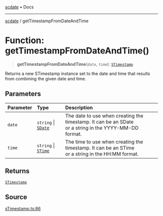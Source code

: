 [scdate](../README.md) • Docs

---

[scdate](../README.md) / getTimestampFromDateAndTime

# Function: getTimestampFromDateAndTime()

> **getTimestampFromDateAndTime**(`date`, `time`): [`STimestamp`](../classes/STimestamp.md)

Returns a new STimestamp instance set to the date and time that results from
combining the given date and time.

## Parameters

| Parameter | Type                                       | Description                                                                                                |
| :-------- | :----------------------------------------- | :--------------------------------------------------------------------------------------------------------- |
| `date`    | `string` \| [`SDate`](../classes/SDate.md) | The date to use when creating the timestamp. It can be an SDate<br />or a string in the YYYY-MM-DD format. |
| `time`    | `string` \| [`STime`](../classes/STime.md) | The time to use when creating the timestamp. It can be an STime<br />or a string in the HH:MM format.      |

## Returns

[`STimestamp`](../classes/STimestamp.md)

## Source

[sTimestamp.ts:86](https://github.com/ericvera/scdate/blob/98b214c4aab6f5cdb39bc8c115252b89b40ce8a7/src/sTimestamp.ts#L86)
